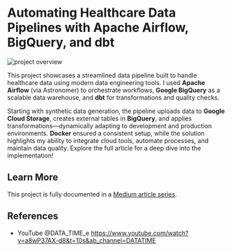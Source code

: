 # Automating Healthcare Data Pipelines with Apache Airflow, BigQuery, and dbt

![project overview](https://miro.medium.com/v2/resize:fit:1100/format:webp/1*IXN5tDIpL0ZpIIVtzFckPQ.jpeg)

This project showcases a streamlined data pipeline built to handle healthcare data using modern data engineering tools. I used **Apache Airflow** (via Astronomer) to orchestrate workflows, **Google BigQuery** as a scalable data warehouse, and **dbt** for transformations and quality checks. 

Starting with synthetic data generation, the pipeline uploads data to **Google Cloud Storage**, creates external tables in **BigQuery**, and applies transformations—dynamically adapting to development and production environments. **Docker** ensured a consistent setup, while the solution highlights my ability to integrate cloud tools, automate processes, and maintain data quality. Explore the full article for a deep dive into the implementation!

## Learn More

This project is fully documented in a [Medium article series](https://medium.com/@jushijun/automating-healthcare-data-pipelines-with-apache-airflow-bigquery-and-dbt-4d632da54cd0).


## References

- YouTube @DATA_TIME_e https://www.youtube.com/watch?v=a8wP37AX-d8&t=10s&ab_channel=DATATIME